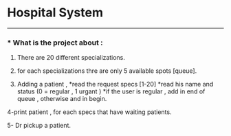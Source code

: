 # Hospital System
---

### * What is the project about : 

1. There are 20 different specializations.

2. for each specializations thre are only 5 available spots [queue].

3. Adding a patient ,
   *read the request specs [1-20]
   *read his name and status (0 = regular , 1 urgant )
   *if the user is regular , add in end of queue , otherwise and in begin. 

4-print patient , for each specs that have waiting patients.

5- Dr pickup a patient.
